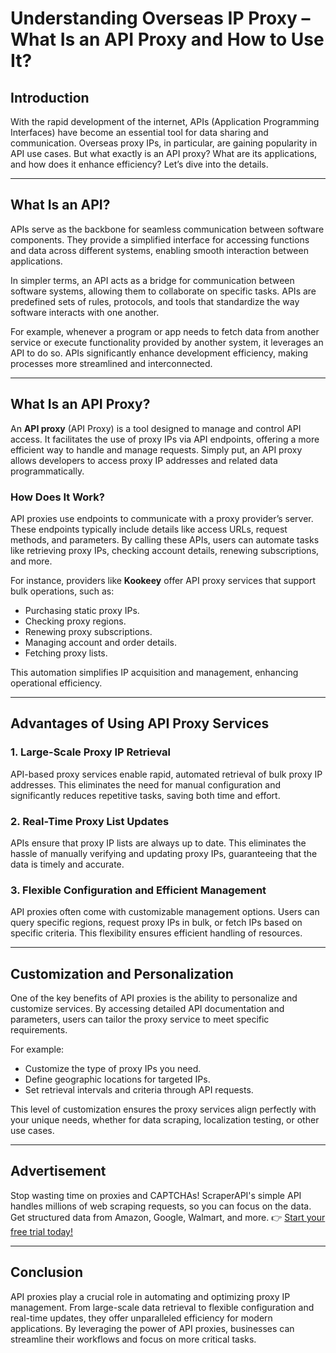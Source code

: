# Understanding Overseas IP Proxy – What Is an API Proxy and How to Use It?

## Introduction

With the rapid development of the internet, APIs (Application Programming Interfaces) have become an essential tool for data sharing and communication. Overseas proxy IPs, in particular, are gaining popularity in API use cases. But what exactly is an API proxy? What are its applications, and how does it enhance efficiency? Let’s dive into the details.

---

## What Is an API?

APIs serve as the backbone for seamless communication between software components. They provide a simplified interface for accessing functions and data across different systems, enabling smooth interaction between applications.

In simpler terms, an API acts as a bridge for communication between software systems, allowing them to collaborate on specific tasks. APIs are predefined sets of rules, protocols, and tools that standardize the way software interacts with one another.

For example, whenever a program or app needs to fetch data from another service or execute functionality provided by another system, it leverages an API to do so. APIs significantly enhance development efficiency, making processes more streamlined and interconnected.

---

## What Is an API Proxy?

An **API proxy** (API Proxy) is a tool designed to manage and control API access. It facilitates the use of proxy IPs via API endpoints, offering a more efficient way to handle and manage requests. Simply put, an API proxy allows developers to access proxy IP addresses and related data programmatically.

### How Does It Work?

API proxies use endpoints to communicate with a proxy provider’s server. These endpoints typically include details like access URLs, request methods, and parameters. By calling these APIs, users can automate tasks like retrieving proxy IPs, checking account details, renewing subscriptions, and more.

For instance, providers like **Kookeey** offer API proxy services that support bulk operations, such as:

- Purchasing static proxy IPs.
- Checking proxy regions.
- Renewing proxy subscriptions.
- Managing account and order details.
- Fetching proxy lists.

This automation simplifies IP acquisition and management, enhancing operational efficiency.

---

## Advantages of Using API Proxy Services

### 1. Large-Scale Proxy IP Retrieval
API-based proxy services enable rapid, automated retrieval of bulk proxy IP addresses. This eliminates the need for manual configuration and significantly reduces repetitive tasks, saving both time and effort.

### 2. Real-Time Proxy List Updates
APIs ensure that proxy IP lists are always up to date. This eliminates the hassle of manually verifying and updating proxy IPs, guaranteeing that the data is timely and accurate.

### 3. Flexible Configuration and Efficient Management
API proxies often come with customizable management options. Users can query specific regions, request proxy IPs in bulk, or fetch IPs based on specific criteria. This flexibility ensures efficient handling of resources.

---

## Customization and Personalization

One of the key benefits of API proxies is the ability to personalize and customize services. By accessing detailed API documentation and parameters, users can tailor the proxy service to meet specific requirements.

For example:
- Customize the type of proxy IPs you need.
- Define geographic locations for targeted IPs.
- Set retrieval intervals and criteria through API requests.

This level of customization ensures the proxy services align perfectly with your unique needs, whether for data scraping, localization testing, or other use cases.

---

## Advertisement

Stop wasting time on proxies and CAPTCHAs! ScraperAPI's simple API handles millions of web scraping requests, so you can focus on the data. Get structured data from Amazon, Google, Walmart, and more. 👉 [Start your free trial today!](https://bit.ly/Scraperapi)

---

## Conclusion

API proxies play a crucial role in automating and optimizing proxy IP management. From large-scale data retrieval to flexible configuration and real-time updates, they offer unparalleled efficiency for modern applications. By leveraging the power of API proxies, businesses can streamline their workflows and focus on more critical tasks.

